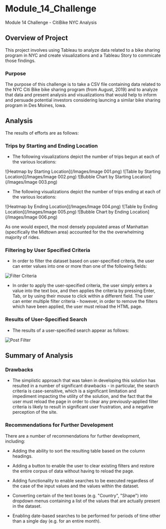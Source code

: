 # Module_14_Challenge
Module 14 Challenge - CitiBike NYC Analysis

## Overview of Project
This project involves using Tableau to analyze data related to a bike sharing program in NYC and create visualizations and a Tableau Story to commicate those findings. 

### Purpose
The purpose of this challenge is to take a CSV file containing data related to the NYC Citi Bike bike sharing program (from August, 2019) and to analyze that data and present analysis and visualizations that would help to inform and persuade potential investors considering launcing a similar bike sharing program in Des Moines, Iowa. 

## Analysis
The results of efforts are as follows:

### Trips by Starting and Ending Location

- The following visualizations depict the number of trips begun at each of the various locations:

![Heatmap by Starting Location](/Images/Image 001.png)
![Table by Starting Location](/Images/Image 002.png)
![Bubble Chart by Starting Location](/Images/Image 003.png)

- The following visualizations depict the number of trips ending at each of the various locations:

![Heatmap by Ending Location](/Images/Image 004.png)
![Table by Ending Location](/Images/Image 005.png)
![Bubble Chart by Ending Location](/Images/Image 006.png)

As one would expect, the most densely populated areas of Manhattan (specifically the Midtown area) accounted for the the overwhelming majority of rides.   
 
### Filtering by User Specified Criteria

- In order to filter the dataset based on user-specified criteria, the user can enter values into one or more than one of the following fields:

![Filter Criteria](/images/filter_criteria.png)

- In order to apply the user-specified criteria, the user simply enters a value into the text box, and then applies the criteria by pressing Enter, Tab, or by using their mouse to click within a different field.  The user can enter multiple filter criteria - however, in order to remove the filters which have been applied, the user must reload the HTML page.

### Results of User-Specified Search

- The results of a user-specified search appear as follows:
 
![Post Filter](/images/post_filter.png)

## Summary of Analysis
 
### Drawbacks

- The simplistic approach that was taken in developing this solution has resulted in a number of significant drawbacks - in particular, the search criteria is case-sensitive, which is a significant limitation and impediment impacting the utility of the solution, and the fact that the user must reload the page in order to clear any previously-applied filter criteria is likely to result in significant user frustration, and a negative perception of the site. 

### Recommendations for Further Development

There are a number of recommendations for further development, including:

- Adding the ability to sort the resulting table based on the column headings.

- Adding a button to enable the user to clear existing filters and restore the entire corpus of data without having to reload the page.

- Adding functionality to enable searches to be executed regardless of the case of the input values and the values within the dataset.

- Converting certain of the text boxes (e.g. "Country", "Shape") into dropdown menus containing a list of the values that are actually present in the dataset.

- Enabling date-based searches to be performed for periods of time other than a single day (e.g. for an entire month).
